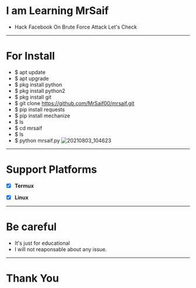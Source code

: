 
# **I am Learning MrSaif**
- Hack Facebook On Brute Force Attack
Let's Check


***



# **For Install**
- $ apt update
- $ apt upgrade
- $ pkg install python
- $ pkg install python2
- $ pkg install git
- $ git clone https://github.com/MrSaif00/mrsaif.git
- $ pip install requests
- $ pip install mechanize
- $ ls
- $ cd mrsaif
- $ ls
- $ python mrsaif.py
![20210803_104623](https://user-images.githubusercontent.com/88357430/127964465-19853321-04ee-46fc-98f5-97cff6e0b335.png)



***
# Support Platforms
- [x] **Termux**
- [x] **Linux**



***
# Be careful
- It's just for educational
- I will not reaponsable about any issue.

***

# Thank You
